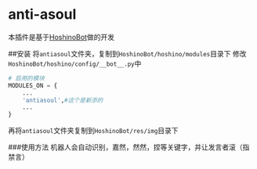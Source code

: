 # anti-asoul
本插件是基于[HoshinoBot](https://github.com/Ice-Cirno/HoshinoBot)做的开发

##安装
将`antiasoul`文件夹，复制到`HoshinoBot/hoshino/modules`目录下
修改`HoshinoBot/hoshino/config/__bot__.py`中
```python
# 启用的模块
MODULES_ON = {
    ...
    'antiasoul',#这个是新添的
    ...
}
```
再将`antiasoul`文件夹复制到`HoshinoBot/res/img`目录下

###使用方法
机器人会自动识别，嘉然，然然，捏等关键字，并让发言者滚（指禁言）
